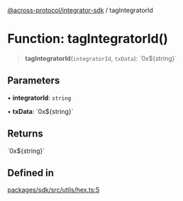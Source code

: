 [@across-protocol/integrator-sdk](../README.md) / tagIntegratorId

# Function: tagIntegratorId()

> **tagIntegratorId**(`integratorId`, `txData`): \`0x$\{string\}\`

## Parameters

• **integratorId**: `string`

• **txData**: \`0x$\{string\}\`

## Returns

\`0x$\{string\}\`

## Defined in

[packages/sdk/src/utils/hex.ts:5](https://github.com/across-protocol/toolkit/blob/291e746cb19cfa8d76835b72ba70acec1a2f9971/packages/sdk/src/utils/hex.ts#L5)
